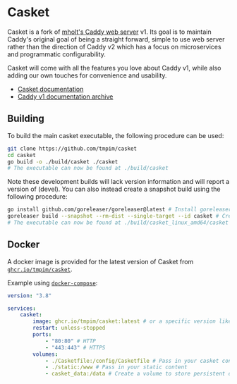 # Casket

Casket is a fork of [mholt's Caddy web server](https://github.com/caddyserver/caddy) v1.
Its goal is to maintain Caddy's original goal of being a straight forward, simple
to use web server rather than the direction of Caddy v2 which has a focus on
microservices and programmatic configurability.

Casket will come with all the features you love about Caddy v1, while also
adding our own touches for convenience and usability.

- [Casket documentation](https://docs.casketserver.com)
- [Caddy v1 documentation archive](https://caddy.its-em.ma)

## Building

To build the main casket executable, the following procedure can be used:
```sh
git clone https://github.com/tmpim/casket
cd casket
go build -o ./build/casket ./casket
# The executable can now be found at ./build/casket
```

Note these development builds will lack version information and will report a version of (devel). You can also instead create a snapshot build using the following procedure:

```sh
go install github.com/goreleaser/goreleaser@latest # Install goreleaser
goreleaser build --snapshot --rm-dist --single-target --id casket # Create a snapshot build
# The executable can now be found at ./build/casket_linux_amd64/casket
```

## Docker

A docker image is provided for the latest version of Casket from [`ghcr.io/tmpim/casket`](https://ghcr.io/tmpim/casket).

Example using [`docker-compose`](https://docs.docker.com/compose/):
```yaml
version: "3.8"

services:
    casket:
        image: ghcr.io/tmpim/casket:latest # or a specific version like v1.2
        restart: unless-stopped
        ports:
            - "80:80" # HTTP
            - "443:443" # HTTPS
        volumes:
            - ./Casketfile:/config/Casketfile # Pass in your casket config
            - ./static:/www # Pass in your static content
            - casket_data:/data # Create a volume to store persistent data (e.g. certificates)
```
